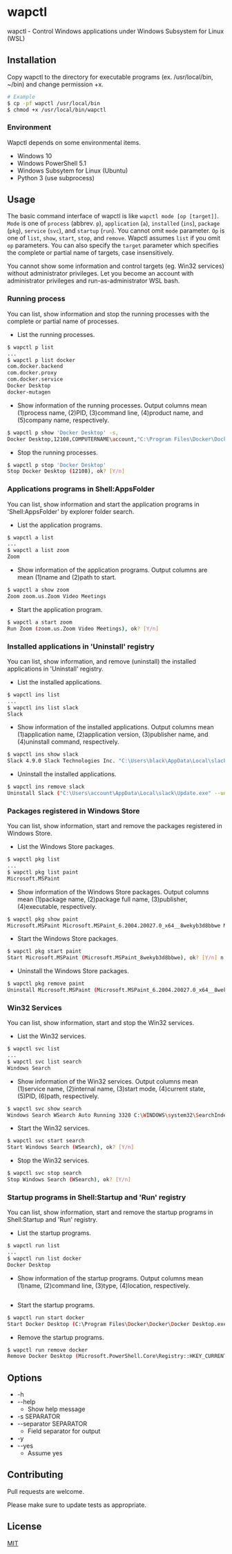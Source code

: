 # wapctl

wapctl - Control Windows applications under Windows Subsystem for Linux (WSL)

## Installation

Copy wapctl to the directory for executable programs (ex. /usr/local/bin, ~/bin) and change permission +x.

```bash
# Example
$ cp -pf wapctl /usr/local/bin
$ chmod +x /usr/local/bin/wapctl
```

### Environment

Wapctl depends on some environmental items.

* Windows 10
* Windows PowerShell 5.1
* Windows Subsytem for Linux (Ubuntu)
* Python 3 (use subprocess)

## Usage

The basic command interface of wapctl is like `wapctl mode [op [target]]`.
`Mode` is one of `process` (abbrev. `p`), `application` (`a`),
`installed` (`ins`), `package` (`pkg`), `service` (`svc`), and `startup` (`run`). You cannot omit `mode` parameter.
`Op` is one of `list`, `show`, `start`, `stop`, and `remove`. Wapctl assumes `list` if you omit `op` parameters.
You can also specify the `target` parameter which specifies the complete or partial name of targets, case insensitively.

You cannot show some information and control targets (eg. Win32 services) without administrator privileges.  Let you become an account with administrator privileges and run-as-administrator WSL bash.

### Running process

You can list, show information and stop the running processes with the complete or partial name of processes.

* List the running processes.


```bash
$ wapctl p list
...
$ wapctl p list docker
com.docker.backend
com.docker.proxy
com.docker.service
Docker Desktop
docker-mutagen

```

* Show information of the running processes. Output columns mean (1)process name, (2)PID, (3)command line, (4)product name, and (5)company name, respectively.


```bash
$ wapctl p show 'Docker Desktop' -s,
Docker Desktop,12108,COMPUTERNAME\account,"C:\Program Files\Docker\Docker\Docker Desktop.exe",Docker Desktop,Docker Desktop
```

* Stop the running processes.

```bash
$ wapctl p stop 'Docker Desktop'
Stop Docker Desktop (12108), ok? [Y/n]
```

### Applications programs in Shell:AppsFolder

You can list, show information and start the application programs in 'Shell:AppsFolder' by explorer folder search.

* List the application programs.


```bash
$ wapctl a list
...
$ wapctl a list zoom
Zoom
```

* Show information of the application programs. Output columns are mean (1)name and (2)path to start.

```bash
$ wapctl a show zoom
Zoom zoom.us.Zoom Video Meetings
```

* Start the application program.

```bash
$ wapctl a start zoom
Run Zoom (zoom.us.Zoom Video Meetings), ok? [Y/n]
```

### Installed applications in 'Uninstall' registry

You can list, show information, and remove (uninstall) the installed applications in 'Uninstall' registry.

* List the installed applications.


```bash
$ wapctl ins list
...
$ wapctl ins list slack
Slack
```

* Show information of the installed applications. Output columns mean (1)application name, (2)application version, (3)publisher name, and (4)uninstall command, respectively.

```bash
$ wapctl ins show slack
Slack 4.9.0 Slack Technologies Inc. "C:\Users\black\AppData\Local\slack\Update.exe" --uninstall
```

* Uninstall the installed applications.

```bash
$ wapctl ins remove slack
Uninstall Slack ("C:\Users\account\AppData\Local\slack\Update.exe" --uninstall), ok? [y/N] n
```

### Packages registered in Windows Store
                        
You can list, show information, start and remove the packages registered in Windows Store.

* List the Windows Store packages.

```bash
$ wapctl pkg list
...
$ wapctl pkg list paint
Microsoft.MSPaint
```

* Show information of the Windows Store packages. Output columns mean (1)package name, (2)package full name, (3)publisher, (4)executable, respectively.

```bash
$ wapctl pkg show paint
Microsoft.MSPaint Microsoft.MSPaint_6.2004.20027.0_x64__8wekyb3d8bbwe Microsoft Corporation PaintStudio.View.exe
```

* Start the Windows Store packages.

```bash
$ wapctl pkg start paint
Start Microsoft.MSPaint (Microsoft.MSPaint_8wekyb3d8bbwe), ok? [Y/n] n
```

* Uninstall the Windows Store packages.

```bash
$ wapctl pkg remove paint
Uninstall Microsoft.MSPaint (Microsoft.MSPaint_6.2004.20027.0_x64__8wekyb3d8bbwe), ok? [y/N]
```

### Win32 Services

You can list, show information, start and stop the Win32 services.

* List the Win32 services.

```bash
$ wapctl svc list
...
$ wapctl svc list search
Windows Search
```

* Show information of the Win32 services. Output columns mean (1)service name, (2)internal name, (3)start mode, (4)current state, (5)PID, (6)path, respectively.

```bash
$ wapctl svc show search
Windows Search WSearch Auto Running 3320 C:\WINDOWS\system32\SearchIndexer.exe /Embedding
```

* Start the Win32 services.

```bash
$ wapctl svc start search
Start Windows Search (WSearch), ok? [Y/n]
```

* Stop the Win32 services.

```bash
$ wapctl svc stop search
Stop Windows Search (WSearch), ok? [Y/n]
```

### Startup programs in Shell:Startup and 'Run' registry

You can list, show information, start and remove the startup programs in Shell:Startup and 'Run' registry.

* List the startup programs.

```bash
$ wapctl run list
...
$ wapctl run list docker
Docker Desktop
```

* Show information of the startup programs. Output columns mean (1)name, (2)command line, (3)type, (4)location, respectively.

```bash
```

* Start the startup programs.

```bash
$ wapctl run start docker
Start Docker Desktop (C:\Program Files\Docker\Docker\Docker Desktop.exe), ok? [Y/n]
```

* Remove the startup programs.

```bash
$ wapctl run remove docker
Remove Docker Desktop (Microsoft.PowerShell.Core\Registry::HKEY_CURRENT_USER\SOFTWARE\Microsoft\Windows\CurrentVersion\Run\Docker Desktop), ok? [y/N]
```

## Options

* -h
* --help
  * Show help message
* -s SEPARATOR
* --separator SEPARATOR
  * Field separator for output
* -y
* --yes
  * Assume yes

## Contributing
Pull requests are welcome.

Please make sure to update tests as appropriate.

## License
[MIT](https://choosealicense.com/licenses/mit/)

